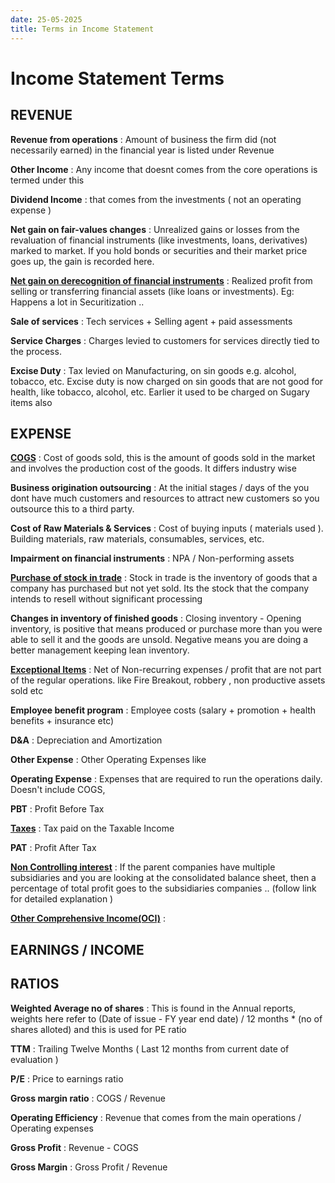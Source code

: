 ```yaml
---
date: 25-05-2025
title: Terms in Income Statement 
---
```



# Income Statement Terms 

## REVENUE 

**Revenue from operations** : Amount of business the firm did (not necessarily earned) in the financial year is listed under Revenue

**Other Income** : Any income that doesnt comes from the core operations is termed under this 

**Dividend Income** : that comes from the investments ( not an operating expense )


**Net gain on fair-values changes** :  Unrealized gains or losses from the revaluation of financial instruments (like investments, loans, derivatives) marked to market. If you hold bonds or securities and their market price goes up, the gain is recorded here.


[**Net gain on derecognition of financial instruments**](income_statement/DERECOGNITION.md) : Realized profit from selling or transferring financial assets (like loans or investments). Eg: Happens a lot in Securitization ..  



**Sale of services** : Tech services + Selling agent + paid assessments 

**Service Charges** : Charges levied to customers for services directly tied to the process. 

**Excise Duty** : Tax levied on Manufacturing, on sin goods e.g. alcohol, tobacco, etc. Excise duty is now charged on sin goods that are not good for health, like tobacco, alcohol, etc. Earlier it used to be charged on Sugary items also 


## EXPENSE
[**COGS**](income_statement/COGS.md) : Cost of goods sold, this is the amount of goods sold in the market and involves the production cost of the goods. It differs industry wise 

**Business origination outsourcing** : At the initial stages / days of the you dont have much customers and resources to attract new customers so you outsource this to a third party.  

**Cost of Raw Materials & Services** : Cost of buying inputs ( materials used ). Building materials, raw materials, consumables, services, etc.

**Impairment on financial instruments** : NPA / Non-performing assets 

[**Purchase of stock in trade**](income_statement/Stock-in-trade.md) : Stock in trade is the inventory of goods that a company has purchased but not yet sold. Its the stock that the company intends to resell without significant processing 

**Changes in inventory of finished goods** : Closing inventory - Opening inventory, is positive that means produced or purchase more than you were able to sell it and the goods are unsold. Negative means you are doing a better management keeping lean inventory. 

[**Exceptional Items**](income_statement/Exceptional_items.md) : Net of Non-recurring expenses / profit  that are not part of the regular operations. like Fire Breakout, robbery , non productive assets sold etc 

**Employee benefit program** : Employee costs (salary + promotion + health benefits + insurance etc) 

**D&A** : Depreciation and Amortization 

**Other Expense** : Other Operating Expenses like  

**Operating Expense** : Expenses that are required to run the operations daily. Doesn't include COGS, 

**PBT** : Profit Before Tax

[**Taxes**](income_statement/Tax.md) : Tax paid on the Taxable Income 

**PAT** : Profit After Tax

[**Non Controlling interest**](income_statement/NCI.md) : If the parent companies have multiple subsidiaries and you are looking at the consolidated balance sheet, then a percentage of total profit goes to the subsidiaries companies .. (follow link for detailed explanation ) 

[**Other Comprehensive Income(OCI)**](income_statement/OCI.md) : 

## EARNINGS / INCOME



## RATIOS

**Weighted Average no of shares** : This is found in the Annual reports, weights here refer to (Date of issue - FY year end date) / 12 months * (no of shares alloted) and this is used for PE ratio 
      
**TTM** : Trailing Twelve Months ( Last 12 months from current date of evaluation )

**P/E** : Price to earnings ratio 

**Gross margin ratio** : COGS / Revenue 

**Operating Efficiency** : Revenue that comes from the main operations / Operating expenses

**Gross Profit** : Revenue - COGS

**Gross Margin** : Gross Profit / Revenue




